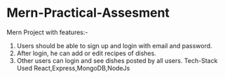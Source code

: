 # Mern-Practical-Assesment
Mern Project with features:-
1. Users should be able to sign up and login with email and password.
2. After login, he can add or edit recipes of dishes.
3. Other users can login and see dishes posted by all users.
Tech-Stack Used React,Express,MongoDB,NodeJs

